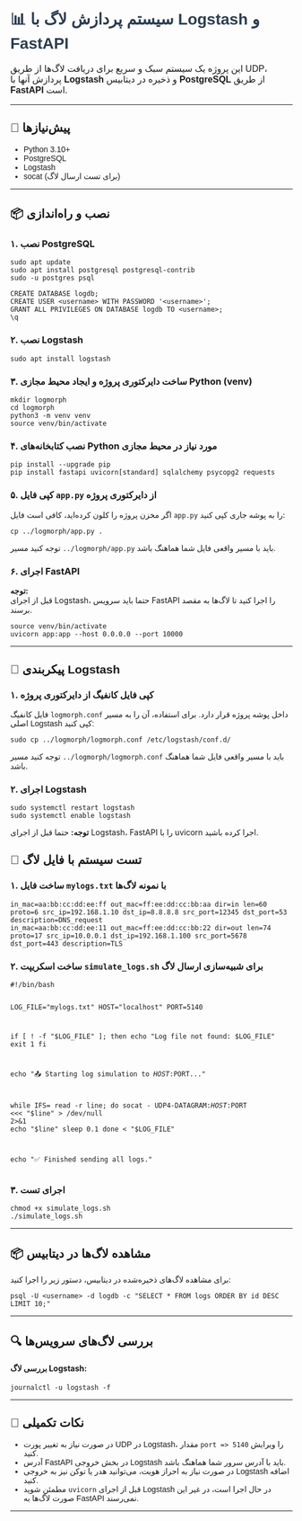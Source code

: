 <h1 style="font-family: Vazirmatn, sans-serif; color: #2c3e50;">📊 سیستم پردازش لاگ با Logstash و FastAPI</h1>

<p style="font-family: Vazirmatn, sans-serif; font-size: 16px;">
این پروژه یک سیستم سبک و سریع برای دریافت لاگ‌ها از طریق UDP، پردازش آنها با <strong>Logstash</strong> و ذخیره در دیتابیس <strong>PostgreSQL</strong> از طریق <strong>FastAPI</strong> است.
</p>

<hr>

<h2 style="font-family: Vazirmatn, sans-serif;">🔧 پیش‌نیازها</h2>
<ul style="font-family: Vazirmatn, sans-serif;">
  <li>Python 3.10+</li>
  <li>PostgreSQL</li>
  <li>Logstash</li>
  <li>socat (برای تست ارسال لاگ)</li>
</ul>

<hr>

<h2 style="font-family: Vazirmatn, sans-serif;">📦 نصب و راه‌اندازی</h2>

<h3>۱. نصب PostgreSQL</h3>
<pre><code>sudo apt update
sudo apt install postgresql postgresql-contrib
sudo -u postgres psql
</code></pre>
<pre><code>CREATE DATABASE logdb;
CREATE USER &lt;username&gt; WITH PASSWORD '&lt;username&gt;';
GRANT ALL PRIVILEGES ON DATABASE logdb TO &lt;username&gt;;
\q
</code></pre>

<h3>۲. نصب Logstash</h3>
<pre><code>sudo apt install logstash</code></pre>

<h3>۳. ساخت دایرکتوری پروژه و ایجاد محیط مجازی Python (venv)</h3>
<pre><code>mkdir logmorph
cd logmorph
python3 -m venv venv
source venv/bin/activate
</code></pre>

<h3>۴. نصب کتابخانه‌های Python مورد نیاز در محیط مجازی</h3>
<pre><code>pip install --upgrade pip
pip install fastapi uvicorn[standard] sqlalchemy psycopg2 requests
</code></pre>

<h3>۵. کپی فایل <code>app.py</code> از دایرکتوری پروژه</h3>
<p>اگر مخزن پروژه را کلون کرده‌اید، کافی است فایل <code>app.py</code> را به پوشه جاری کپی کنید:</p>
<pre><code>cp ../logmorph/app.py .</code></pre>
<p>توجه کنید مسیر <code>../logmorph/app.py</code> باید با مسیر واقعی فایل شما هماهنگ باشد.</p>

<h3>۶. اجرای FastAPI</h3>
<p><strong>توجه:</strong> <br> قبل از اجرای Logstash، حتما باید سرویس FastAPI را اجرا کنید تا لاگ‌ها به مقصد برسند.</p>
<pre><code>source venv/bin/activate
uvicorn app:app --host 0.0.0.0 --port 10000
</code></pre>

<hr>

<h2 style="font-family: Vazirmatn, sans-serif;">🧾 پیکربندی Logstash</h2>

<h3>۱. کپی فایل کانفیگ از دایرکتوری پروژه</h3>

<p style="font-family: Vazirmatn, sans-serif;">
فایل کانفیگ <code>logmorph.conf</code> داخل پوشه پروژه قرار دارد. برای استفاده، آن را به مسیر اصلی Logstash کپی کنید:
</p>

<pre><code>sudo cp ../logmorph/logmorph.conf /etc/logstash/conf.d/</code></pre>
<p>توجه کنید مسیر <code>../logmorph/logmorph.conf</code> باید با مسیر واقعی فایل شما هماهنگ باشد.</p>

<h3>۲. اجرای Logstash</h3>
<pre><code>sudo systemctl restart logstash
sudo systemctl enable logstash
</code></pre>

<p><strong>توجه:</strong> حتما قبل از اجرای Logstash، FastAPI را با uvicorn اجرا کرده باشید.</p>

<h2 style="font-family: Vazirmatn, sans-serif;">🚀 تست سیستم با فایل لاگ</h2>

<h3>۱. ساخت فایل <code>mylogs.txt</code> با نمونه لاگ‌ها</h3>

<pre><code>in_mac=aa:bb:cc:dd:ee:ff out_mac=ff:ee:dd:cc:bb:aa dir=in len=60 proto=6 src_ip=192.168.1.10 dst_ip=8.8.8.8 src_port=12345 dst_port=53 description=DNS_request
in_mac=aa:bb:cc:dd:ee:11 out_mac=ff:ee:dd:cc:bb:22 dir=out len=74 proto=17 src_ip=10.0.0.1 dst_ip=192.168.1.100 src_port=5678 dst_port=443 description=TLS
</code></pre>

<h3>۲. ساخت اسکریپت <code>simulate_logs.sh</code> برای شبیه‌سازی ارسال لاگ</h3>
<pre><code>#!/bin/bash

LOG_FILE="mylogs.txt"
HOST="localhost"
PORT=5140

if [ ! -f "$LOG_FILE" ]; then
  echo "Log file not found: $LOG_FILE"
  exit 1
fi

echo "📤 Starting log simulation to $HOST:$PORT..."

while IFS= read -r line; do
  socat - UDP4-DATAGRAM:$HOST:$PORT <<< "$line" > /dev/null 2>&1
  echo "$line"
  sleep 0.1
done &lt; "$LOG_FILE"

echo "✅ Finished sending all logs."
</code></pre>

<h3>۳. اجرای تست</h3>

<pre><code>chmod +x simulate_logs.sh
./simulate_logs.sh
</code></pre>

<hr>

<h2 style="font-family: Vazirmatn, sans-serif;">📦 مشاهده لاگ‌ها در دیتابیس</h2>

<p>برای مشاهده لاگ‌های ذخیره‌شده در دیتابیس، دستور زیر را اجرا کنید:</p>

<pre><code>psql -U &lt;username&gt; -d logdb -c "SELECT * FROM logs ORDER BY id DESC LIMIT 10;"</code></pre>

<hr>

<h2 style="font-family: Vazirmatn, sans-serif;">🔍 بررسی لاگ‌های سرویس‌ها</h2>


<h4>بررسی لاگ Logstash:</h4>
<pre><code>journalctl -u logstash -f</code></pre>

<hr>

<h2 style="font-family: Vazirmatn, sans-serif;">🧠 نکات تکمیلی</h2>
<ul style="font-family: Vazirmatn, sans-serif;">
  <li>در صورت نیاز به تغییر پورت UDP در Logstash، مقدار <code>port => 5140</code> را ویرایش کنید.</li>
  <li>آدرس FastAPI در بخش خروجی Logstash باید با آدرس سرور شما هماهنگ باشد.</li>
  <li>در صورت نیاز به احراز هویت، می‌توانید هدر یا توکن نیز به خروجی Logstash اضافه کنید.</li>
  <li>مطمئن شوید <code>uvicorn</code> قبل از اجرای Logstash در حال اجرا است، در غیر این صورت لاگ‌ها به FastAPI نمی‌رسند.</li>
</ul>

<hr>
